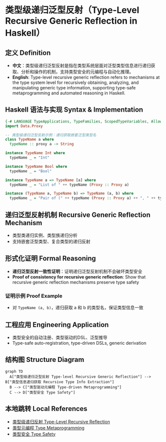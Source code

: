 # 类型级递归泛型反射（Type-Level Recursive Generic Reflection in Haskell）

## 定义 Definition

- **中文**：类型级递归泛型反射是指在类型系统层面对泛型类型信息进行递归获取、分析和操作的机制，支持类型安全的元编程与自动化推理。
- **English**: Type-level recursive generic reflection refers to mechanisms at the type system level for recursively obtaining, analyzing, and manipulating generic type information, supporting type-safe metaprogramming and automated reasoning in Haskell.

## Haskell 语法与实现 Syntax & Implementation

```haskell
{-# LANGUAGE TypeApplications, TypeFamilies, ScopedTypeVariables, AllowAmbiguousTypes #-}
import Data.Proxy

-- 类型级递归泛型反射示例：递归获取嵌套泛型类型名
class TypeName a where
  typeName :: proxy a -> String

instance TypeName Int where
  typeName _ = "Int"

instance TypeName Bool where
  typeName _ = "Bool"

instance TypeName a => TypeName [a] where
  typeName _ = "List of " ++ typeName (Proxy :: Proxy a)

instance (TypeName a, TypeName b) => TypeName (a, b) where
  typeName _ = "Pair of (" ++ typeName (Proxy :: Proxy a) ++ ", " ++ typeName (Proxy :: Proxy b) ++ ")"
```

## 递归泛型反射机制 Recursive Generic Reflection Mechanism

- 类型类递归实例、类型族递归分析
- 支持嵌套泛型类型、复合类型的递归反射

## 形式化证明 Formal Reasoning

- **递归泛型反射一致性证明**：证明递归泛型反射机制不会破坏类型安全
- **Proof of consistency for recursive generic reflection**: Show that recursive generic reflection mechanisms preserve type safety

### 证明示例 Proof Example

- 对 `TypeName (a, b)`，递归获取 a 和 b 的类型名，保证类型信息一致

## 工程应用 Engineering Application

- 类型安全的自动注册、类型驱动的DSL、泛型推导
- Type-safe auto-registration, type-driven DSLs, generic derivation

## 结构图 Structure Diagram

```mermaid
graph TD
  A["类型级递归泛型反射 Type-level Recursive Generic Reflection"] --> B["类型信息递归获取 Recursive Type Info Extraction"]
  B --> C["类型驱动元编程 Type-driven Metaprogramming"]
  C --> D["类型安全 Type Safety"]
```

## 本地跳转 Local References

- [类型级递归反射 Type-Level Recursive Reflection](../68-Type-Level-Recursive-Reflection/01-Type-Level-Recursive-Reflection-in-Haskell.md)
- [类型元编程 Type Metaprogramming](../18-Type-Metaprogramming/01-Type-Metaprogramming-in-Haskell.md)
- [类型安全 Type Safety](../14-Type-Safety/01-Type-Safety-in-Haskell.md)
